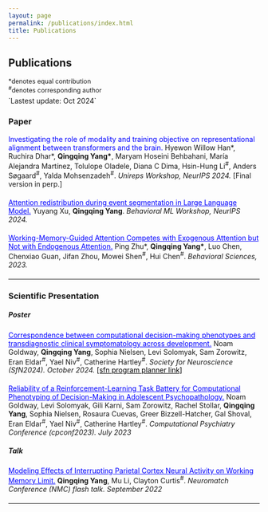 ```yaml
---
layout: page
permalink: /publications/index.html
title: Publications
---
```


## Publications
<div style="margin: 0; font-size: .9em; margin-bottom: 5px;">
  *denotes equal contribution<br>
  <sup>#</sup>denotes corresponding author
</div>
`Lastest update: Oct 2024`

### Paper

<div style="margin: 0; margin-bottom: 20px;">
  <span style="color: blue;">Investigating the role of modality and training objective on representational alignment between transformers and the brain.</span> Hyewon Willow Han*, Ruchira Dhar*, <strong>Qingqing Yang*</strong>, Maryam Hoseini Behbahani, María Alejandra Martínez, Tolulope Oladele, Diana C Dima, Hsin-Hung Li<sup>#</sup>, Anders Søgaard<sup>#</sup>, Yalda Mohsenzadeh<sup>#</sup>. <em>Unireps Workshop, NeurIPS 2024.</em> [Final version in perp.]
</div>

<div style="margin: 0; margin-bottom: 20px;">
  <a href="https://openreview.net/pdf?id=l0K0ADWKTq" style="color: blue;">Attention redistribution during event segmentation in Large Language Model.</a> Yuyang Xu, <strong>Qingqing Yang</strong>. <em>Behavioral ML Workshop, NeurIPS 2024.</em>
</div>


<div style="margin: 0; margin-bottom: 20px;">
  <a href="https://www.mdpi.com/2076-328X/13/5/426" style="color: blue;">Working-Memory-Guided Attention Competes with Exogenous Attention but Not with Endogenous Attention.</a> Ping Zhu*, <strong>Qingqing Yang*</strong>, Luo Chen, Chenxiao Guan, Jifan Zhou, Mowei Shen<sup>#</sup>, Hui Chen<sup>#</sup>. <em>Behavioral Sciences, 2023.</em>
</div>

---

### Scientific Presentation
##### Poster
<div style="margin: 0; margin-bottom: 20px;">
   <a href="/mypaper/sfn_2024_noam_poster.pdf" style="color: blue;">Correspondence between computational decision-making phenotypes and transdiagnostic clinical symptomatology across development.</a> Noam Goldway, <strong>Qingqing Yang</strong>, Sophia Nielsen, Levi Solomyak, Sam Zorowitz, Eran Eldar<sup>#</sup>, Yael Niv<sup>#</sup>, Catherine Hartley<sup>#</sup>. <em>Society for Neuroscience (SfN2024). October 2024.</em> <a href="https://www.abstractsonline.com/pp8/#!/20433/presentation/28650)" style="color:black;">[sfn program planner link] </a>
</div>

<div style="margin: 0; margin-bottom: 20px;">
  <a href="/mypaper/Frame4.pdf" style="color: blue;">Reliability of a Reinforcement-Learning Task Battery for Computational Phenotyping of Decision-Making in Adolescent Psychopathology.</a> Noam Goldway, Levi Solomyak, Gili Karni, Sam Zorowitz, Rachel Stollar, <strong>Qingqing Yang</strong>, Sophia Nielsen, Rosaura Cuevas, Greer Bizzell-Hatcher, Gal Shoval, Eran Eldar<sup>#</sup>, Yael Niv<sup>#</sup>, Catherine Hartley<sup>#</sup>. <em>Computational Psychiatry Conference (cpconf2023). July 2023</em>
</div>

##### Talk
<div style="margin: 0; margin-bottom: 20px;">
  <a href= "/mypaper/yang_qingqing_rmePoster_expectedresults.pdf" style="color: blue;">Modeling Effects of Interrupting Parietal Cortex Neural Activity on Working Memory Limit.</a> <strong>Qingqing Yang</strong>, Mu Li, Clayton Curtis<sup>#</sup>. <em>Neuromatch Conference (NMC) flash talk. September 2022</em>
</div>

---


